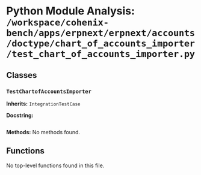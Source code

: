 # Python Module Analysis: `/workspace/cohenix-bench/apps/erpnext/erpnext/accounts/doctype/chart_of_accounts_importer/test_chart_of_accounts_importer.py`

## Classes

### `TestChartofAccountsImporter`
**Inherits:** `IntegrationTestCase`


**Docstring:**
```

```

**Methods:**
No methods found.




## Functions

No top-level functions found in this file.
